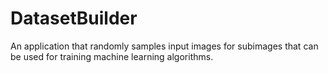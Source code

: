 # DatasetBuilder
An application that randomly samples input images for subimages that can be used for training machine learning algorithms.
